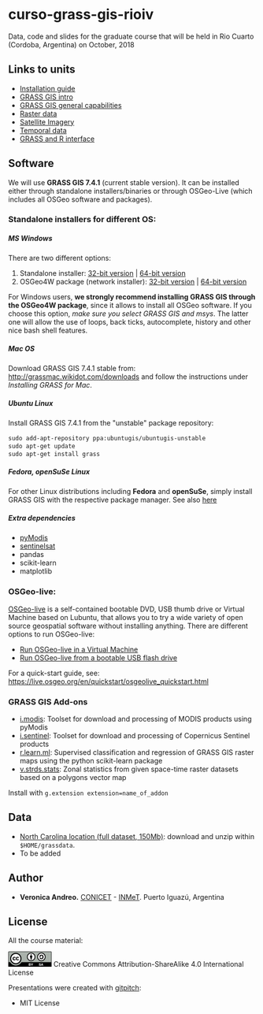 # curso-grass-gis-rioiv

Data, code and slides for the graduate course that will be held in Rio Cuarto (Cordoba, Argentina) on October, 2018

## Links to units

- [Installation guide](https://gitpitch.com/veroandreo/curso-grass-gis-rioiv/master?p=slides/00_installation&grs=gitlab)
- [GRASS GIS intro](https://gitpitch.com/veroandreo/curso-grass-gis-rioiv/master?p=slides/01_general_intro_grass&grs=gitlab)
- [GRASS GIS general capabilities](https://gitpitch.com/veroandreo/curso-grass-gis-rioiv/master?p=slides/02_general_intro_capabilities&grs=gitlab)
- [Raster data](https://gitpitch.com/veroandreo/curso-grass-gis-rioiv/master?p=slides/03_raster&grs=gitlab)
- [Satellite Imagery](https://gitpitch.com/veroandreo/curso-grass-gis-rioiv/master?p=slides/04_imagery&grs=gitlab)
- [Temporal data](https://gitpitch.com/veroandreo/curso-grass-gis-rioiv/master?p=slides/05_temporal&grs=gitlab)
- [GRASS and R interface](https://gitpitch.com/veroandreo/curso-grass-gis-rioiv/master?p=slides/06_R_grass&grs=gitlab)

## Software

We will use **GRASS GIS 7.4.1** (current stable version). It can be installed either 
through standalone installers/binaries or through OSGeo-Live (which includes all
OSGeo software and packages).

### Standalone installers for different OS:

##### MS Windows

There are two different options:
1. Standalone installer: [32-bit version](https://grass.osgeo.org/grass74/binary/mswindows/native/x86/WinGRASS-7.4.1-1-Setup-x86.exe) | [64-bit version](https://grass.osgeo.org/grass74/binary/mswindows/native/x86_64/WinGRASS-7.4.1-1-Setup-x86_64.exe) 
2. OSGeo4W package (network installer): [32-bit version](http://download.osgeo.org/osgeo4w/osgeo4w-setup-x86.exe) | [64-bit version](http://download.osgeo.org/osgeo4w/osgeo4w-setup-x86_64.exe) 

For Windows users, **we strongly recommend installing GRASS GIS through the OSGeo4W package**, 
since it allows to install all OSGeo software. If you choose this option, 
*make sure you select GRASS GIS and msys*. The latter one will allow 
the use of loops, back ticks, autocomplete, history and other nice bash shell
features.

##### Mac OS

Download GRASS GIS 7.4.1 stable from: http://grassmac.wikidot.com/downloads and follow the instructions under *Installing GRASS for Mac*.

##### Ubuntu Linux

Install GRASS GIS 7.4.1 from the "unstable" package repository:

```
sudo add-apt-repository ppa:ubuntugis/ubuntugis-unstable
sudo apt-get update
sudo apt-get install grass
```

##### Fedora, openSuSe Linux

For other Linux distributions including **Fedora** and **openSuSe**, simply install GRASS GIS with the respective package manager. See also [here](https://grass.osgeo.org/download/software/)

##### Extra dependencies

- [pyModis](www.pymodis.org) 
- [sentinelsat](https://github.com/sentinelsat/sentinelsat)
- pandas
- scikit-learn
- matplotlib

### OSGeo-live: 

[OSGeo-live](https://live.osgeo.org/) is a self-contained bootable DVD, USB thumb
drive or Virtual Machine based on Lubuntu, that allows you to try a wide variety
of open source geospatial software without installing anything. There are 
different options to run OSGeo-live:

* [Run OSGeo-live in a Virtual Machine](https://live.osgeo.org/en/quickstart/virtualization_quickstart.html)
* [Run OSGeo-live from a bootable USB flash drive](https://live.osgeo.org/en/quickstart/usb_quickstart.html)

For a quick-start guide, see: https://live.osgeo.org/en/quickstart/osgeolive_quickstart.html

### GRASS GIS Add-ons

* [i.modis](https://grass.osgeo.org/grass74/manuals/addons/i.modis.html): Toolset for download and processing of MODIS products using pyModis
* [i.sentinel](https://grass.osgeo.org/grass74/manuals/addons/i.sentinel.html): Toolset for download and processing of Copernicus Sentinel products
* [r.learn.ml](https://grass.osgeo.org/grass74/manuals/addons/r.learn.ml.html): Supervised classification and regression of GRASS GIS raster maps using the python scikit-learn package
* [v.strds.stats](https://grass.osgeo.org/grass74/manuals/addons/v.strds.stats.html): Zonal statistics from given space-time raster datasets based on a polygons vector map

Install with `g.extension extension=name_of_addon`

## Data

* [North Carolina location (full dataset, 150Mb)](https://grass.osgeo.org/sampledata/north_carolina/nc_spm_08_grass7.zip): download and unzip within `$HOME/grassdata`.
* To be added

<!---
* [ECA&D elevation (GeoTiff file)](https://gitlab.com/neteler/grass-gis-geostat-2018/tree/master/intro/aux_data/ecad_elev_v17.zip): download and unzip into the `$HOME/geodata` folder (create folder if needed).

* [ecad17_ll location](https://gitlab.com/neteler/grass-gis-geostat-2018/tree/master/intro/aux_data/grassdata_ecad17_ll.zip): download and unzip into the `$HOME/grassdata` folder (create folder if needed).
 
* [modis_lst mapset (2Mb)](https://gitlab.com/veroandreo/grass-gis-geostat-2018/blob/master/data/modis_lst.zip): download and unzip within the North Carolina location in `$HOME/grassdata/nc_spm_08_grass7`.
--->

## Author

* **Veronica Andreo.** [CONICET](http://www.conicet.gov.ar/) - [INMeT](https://www.argentina.gob.ar/salud/inmet). Puerto Iguazú, Argentina

## License

All the course material:

[![Creative Commons License](assets/img/ccbysa.png)](http://creativecommons.org/licenses/by-sa/4.0/) Creative Commons Attribution-ShareAlike 4.0 International License

Presentations were created with [gitpitch](https://gitpitch.com/):

* MIT License
